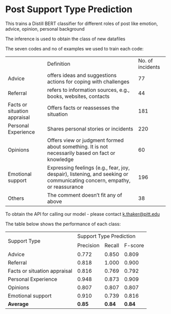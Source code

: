 # Post Support Type Prediction
This trains a Distill BERT classifier for different roles of post like emotion, advice, opinion, personal background

The inference is used to obtain the class of new datafiles




The seven codes and no of examples we used to train each code:


<table>
  <tr>
   <td> 
   </td>
   <td>Definition
   </td>
   <td>No. of incidents
   </td>
  </tr>
  <tr>
   <td>Advice
   </td>
   <td>offers ideas and suggestions actions for coping with challenges
   </td>
   <td>77
   </td>
  </tr>
  <tr>
   <td>Referral
   </td>
   <td>refers to information sources, e.g., books, websites, contacts
   </td>
   <td>44
   </td>
  </tr>
  <tr>
   <td>Facts or situation appraisal
   </td>
   <td>Offers facts or reassesses the situation
   </td>
   <td>181
   </td>
  </tr>
  <tr>
   <td>Personal Experience
   </td>
   <td>Shares personal stories or incidents
   </td>
   <td>220
   </td>
  </tr>
  <tr>
   <td>Opinions
   </td>
   <td>Offers view or judgment formed about something. It is not necessarily based on fact or knowledge
   </td>
   <td>60
   </td>
  </tr>
  <tr>
   <td>Emotional support
   </td>
   <td>Expressing feelings (e.g., fear, joy, despair), listening, and seeking or communicating concern, empathy, or reassurance
   </td>
   <td>196
   </td>
  </tr>
  <tr>
   <td>Others
   </td>
   <td>The comment doesn’t fit any of above
   </td>
   <td>38
   </td>
  </tr>
</table>

To obtain the API for calling our model - please contact k.thaker@pitt.edu

The table below shows the performance of each class:

<table>
  <tr>
   <td rowspan="2" > 
<p>
Support Type
   </td>
   <td colspan="3" >Support Type Prediction
   </td>
  </tr>
  <tr>
   <td>Precision
   </td>
   <td>Recall
   </td>
   <td>F-score
   </td>
  </tr>
  <tr>
   <td>Advice
   </td>
   <td>0.772
   </td>
   <td>0.850
   </td>
   <td>0.809
   </td>
  </tr>
  <tr>
   <td>Referral
   </td>
   <td>0.818
   </td>
   <td>1.000
   </td>
   <td>0.900
   </td>
  </tr>
  <tr>
   <td>Facts or situation appraisal
   </td>
   <td>0.816
   </td>
   <td>0.769
   </td>
   <td>0.792
   </td>
  </tr>
  <tr>
   <td>Personal Experience
   </td>
   <td>0.948
   </td>
   <td>0.873
   </td>
   <td>0.909
   </td>
  </tr>
  <tr>
   <td>Opinions
   </td>
   <td>0.807
   </td>
   <td>0.807
   </td>
   <td>0.807
   </td>
  </tr>
  <tr>
   <td>Emotional support
   </td>
   <td>0.910
   </td>
   <td>0.739
   </td>
   <td>0.816
   </td>
  </tr>
  
  <tr>
   <td><strong>Average</strong>
   </td>
   <td><strong>0.85</strong>
   </td>
   <td><strong>0.84</strong>
   </td>
   <td><strong>0.84</strong>
   </td>
  </tr>
</table>


